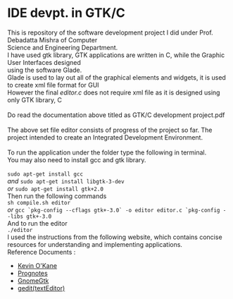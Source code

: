 # IDE devpt. in GTK/C

This is repository of the software development project I did under Prof. Debadatta Mishra of Computer \
Science and Engineering Department. 
\
I have used gtk library, GTK applications are written in C, while the Graphic User Interfaces designed \
using the software Glade.\
Glade is used to lay out all of the graphical elements and widgets, it is used to create xml file format for GUI \
However the final *editor.c* does not require xml file as it is designed using only GTK library, C \
\
Do read the documentation above titled as GTK/C development project.pdf \
 \
The above set file editor consists of progress of the project so far. The project intended to create an Integrated Development Environment.\
\
To run the application under the folder type the following in terminal. \
You may also need to install gcc and gtk library.\
\
`sudo apt-get install gcc` \
*and*
`sudo apt-get install libgtk-3-dev` \
*or*
`sudo apt-get install gtk+2.0` \
Then run the following commands \
`sh compile.sh editor` \
*or*
``gcc `pkg-config --cflags gtk+-3.0` -o editor editor.c `pkg-config --libs gtk+-3.0`` \
And to run the editor \
`./editor`
\
I used the instructions from the following website, which contains concise resources for understanding and implementing applications.\
Reference Documents :
 - [Kevin O'Kane](http://www.cs.uni.edu/~okane/youtube.html) 
 - [Prognotes](https://prognotes.net/2016/03/gtk-3-c-code-hello-world-tutorial-using-glade-3/) 
 - [GnomeGtk](https://developer.gnome.org/gtk3/stable/) 
 - [gedit(textEditor)](https://github.com/GNOME/gedit) 